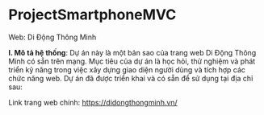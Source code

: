 # ProjectSmartphoneMVC
Web: Di Động Thông Minh

**I. Mô tả hệ thống**: Dự án này là một bản sao của trang web Di Động Thông Minh có sẵn trên mạng. Mục tiêu của dự án là học hỏi, thử nghiệm và phát triển kỹ năng trong việc xây dựng giao diện người dùng và tích hợp các chức năng web. Dự án đã được triển khai và có sẵn để sử dụng tại địa chỉ sau:

Link trang web chính: https://didongthongminh.vn/
